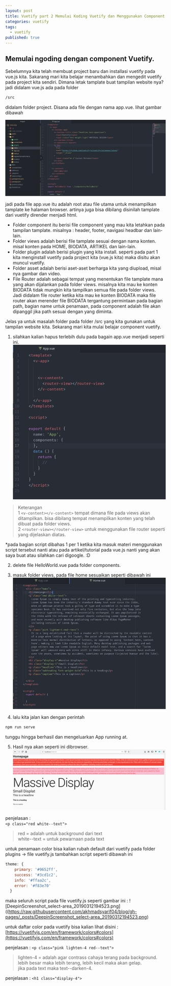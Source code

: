 ```yaml
---
layout: post
title: Vuetify part 2 Memulai Koding Vuetify dan Menggunakan Component Text dan Color
categories: vuetify
tags:
  - vuetify
published: true
---
```

## Memulai ngoding dengan component Vuetify.

Sebelumnya kita telah membuat project baru dan installasi vuetify pada vue.js kita.
Sakarang mari kita belajar menambahkan dan mengedit vuetify pada project kita sendiri.
Dimana letak tamplate buat tampilan website nya? jadi didalam vue.js ada pada folder 
```html
/src 
```
didalam folder project. Disana ada file dengan nama app.vue. lihat gambar dibawah

![DeepinScreenshot_select-area_20190312164123.png](https://raw.githubusercontent.com/akhmadsyarif04/blog/gh-pages/_posts/DeepinScreenshot_select-area_20190312164123.png)

jadi pada file app.vue itu adalah root atau file utama untuk menampilkan tamplate ke halaman browser. artinya juga bisa dibilang disinilah tamplate dari vuetify dirender menjadi html.

- Folder component itu berisi file component yang mau kita letahkan pada tampilan tamplate. misalnya : header, footer, navigasi headbar dan lain-lain.  
- Folder views adalah berisi file tamplate sesuai dengan nama konten. misal konten pada HOME, BIODATA, ARTIKEL dan lain-lain.  
- Folder plugin adalah berisi plugin yang kita install. seperti pada part 1 kita menginstall vuetify pada project kita (vue.js kita) maka disitu akan muncul vuetify.
- Folder asset adalah berisi aset-aset berharga kita yang diupload, misal nya gambar dan video.
- File Router adalah sebagai tempat yang menentukan file tamplate mana yang akan dijalankan pada folder views. misalnya kita mau ke konten BIODATA tidak mungkin kita tampilkan semua file pada folder views. Jadi didalam file router ketika kita mau ke konten BIODATA maka file router akan merender file BIODATA tergantung permintaan pada bagian path, bagian name untuk penamaan, pada component adalah file akan dipanggil jika path sesuai dengan yang diminta.

Jelas ya untuk masalah folder pada folder /src yang kita gunakan untuk tampilan website kita. 
Sekarang mari kita mulai belajar component vuetify.

1. silahkan kalian hapus terlebih dulu pada bagain app.vue menjadi seperti ini.
![DeepinScreenshot_select-area_20190312170737.png](https://raw.githubusercontent.com/akhmadsyarif04/blog/gh-pages/_posts/DeepinScreenshot_select-area_20190312170737.png)

> Keterangan  
1  ```<v-content></v-content>``` tempat dimana file pada views akan ditampilkan. bisa dibilang tempat menampilkan konten yang telah dibuat pada folder views.  
2 ```<router-view></router-view>``` untuk menggunakan file router seperti yang dijelaskan diatas.

*pada bagian script dibahas 1 per 1 ketika kita masuk materi menggunakan script tersebut nanti atau pada artikel/tutorial pada vue.js nanti yang akan saya buat atau silahkan cari digoogle. :D


2. delete file HelloWorld.vue pada folder components.
3. masuk folder views, pada file home sesuaikan seperti dibawah ini
![DeepinScreenshot_select-area_20190312172358.png](https://raw.githubusercontent.com/akhmadsyarif04/blog/gh-pages/_posts/DeepinScreenshot_select-area_20190312172358.png)

4. lalu kita jalan kan dengan perintah 
```html
npm run serve
```
tunggu hingga berhasil dan mengeluarkan App running at. 

5. Hasil nya akan seperti ini dibrowser.
![DeepinScreenshot_select-area_20190312172602.png](https://raw.githubusercontent.com/akhmadsyarif04/blog/gh-pages/_posts/DeepinScreenshot_select-area_20190312172602.png)

penjelasan :   
``` <p class="red white--text"> ``` 
> red = adalah untuk background dari text  
white--text = untuk pewarnaan pada text

untuk penamaan color bisa kalian rubah default dari vuetify pada folder plugins -> file vuetify.js tambahkan 
script seperti dibawah ini

```javascript
theme: {
    primary: '#9652ff',
    success: '#3cd1c2',
    info: '#ffaa2c',
    error: '#f83e70'
  }
```
maka seluruh script pada file vuetify.js seperti gambar ini :
![DeepinScreenshot_select-area_20190312194523.png]((https://raw.githubusercontent.com/akhmadsyarif04/blog/gh-pages/_posts/DeepinScreenshot_select-area_20190312194523.png)

untuk daftar color pada vuetify bisa kalian lihat disini : [https://vuetifyjs.com/en/framework/colors#colors](https://vuetifyjs.com/en/framework/colors#colors)

penjelasan :
``` <p class="pink lighten-4 red--text"> ```
> lighten-4 = adalah agar contrass cahaya terang pada background. lebih besar maka lebih terang, lebih kecil maka akan gelap.  
jika pada text maka text--darken-4.

penjelasan :
``` <h1 class="display-4"> ```
> 

